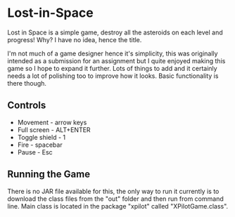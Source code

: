 Lost-in-Space
=============

Lost in Space is a simple game, destroy all the asteroids on each level and progress! Why? I have no idea, hence the title.

I'm not much of a game designer hence it's simplicity, this was originally intended as a submission for an assignment but I quite enjoyed making this game so I hope to expand it further. Lots of things to add and it certainly needs a lot of polishing too to improve how it looks. Basic functionality is there though. 

Controls
--------

* Movement - arrow keys
* Full screen - ALT+ENTER
* Toggle shield - 1
* Fire - spacebar
* Pause - Esc

Running the Game
----------------

There is no JAR file available for this, the only way to run it currently is to download the class files from the "out" folder and then run from command line. Main class is located in the package "xpilot" called "XPilotGame.class".
